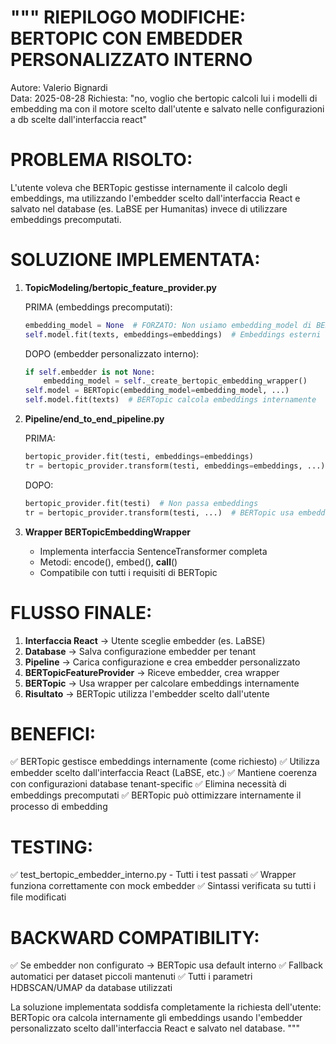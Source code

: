 """
RIEPILOGO MODIFICHE: BERTOPIC CON EMBEDDER PERSONALIZZATO INTERNO
=================================================================

Autore: Valerio Bignardi  
Data: 2025-08-28
Richiesta: "no, voglio che bertopic calcoli lui i modelli di embedding ma con il motore 
           scelto dall'utente e salvato nelle configurazioni a db scelte dall'interfaccia react"

PROBLEMA RISOLTO:
================
L'utente voleva che BERTopic gestisse internamente il calcolo degli embeddings, 
ma utilizzando l'embedder scelto dall'interfaccia React e salvato nel database 
(es. LaBSE per Humanitas) invece di utilizzare embeddings precomputati.

SOLUZIONE IMPLEMENTATA:
======================

1. **TopicModeling/bertopic_feature_provider.py**
   
   PRIMA (embeddings precomputati):
   ```python
   embedding_model = None  # FORZATO: Non usiamo embedding_model di BERTopic
   self.model.fit(texts, embeddings=embeddings)  # Embeddings esterni
   ```
   
   DOPO (embedder personalizzato interno):
   ```python
   if self.embedder is not None:
       embedding_model = self._create_bertopic_embedding_wrapper()
   self.model = BERTopic(embedding_model=embedding_model, ...)
   self.model.fit(texts)  # BERTopic calcola embeddings internamente
   ```

2. **Pipeline/end_to_end_pipeline.py**
   
   PRIMA:
   ```python
   bertopic_provider.fit(testi, embeddings=embeddings)
   tr = bertopic_provider.transform(testi, embeddings=embeddings, ...)
   ```
   
   DOPO:
   ```python 
   bertopic_provider.fit(testi)  # Non passa embeddings
   tr = bertopic_provider.transform(testi, ...)  # BERTopic usa embedder interno
   ```

3. **Wrapper BERTopicEmbeddingWrapper**
   - Implementa interfaccia SentenceTransformer completa
   - Metodi: encode(), embed(), __call__()
   - Compatibile con tutti i requisiti di BERTopic

FLUSSO FINALE:
=============

1. **Interfaccia React** → Utente sceglie embedder (es. LaBSE)
2. **Database** → Salva configurazione embedder per tenant
3. **Pipeline** → Carica configurazione e crea embedder personalizzato  
4. **BERTopicFeatureProvider** → Riceve embedder, crea wrapper
5. **BERTopic** → Usa wrapper per calcolare embeddings internamente
6. **Risultato** → BERTopic utilizza l'embedder scelto dall'utente

BENEFICI:
=========
✅ BERTopic gestisce embeddings internamente (come richiesto)
✅ Utilizza embedder scelto dall'interfaccia React (LaBSE, etc.)
✅ Mantiene coerenza con configurazioni database tenant-specific
✅ Elimina necessità di embeddings precomputati
✅ BERTopic può ottimizzare internamente il processo di embedding

TESTING:
========
✅ test_bertopic_embedder_interno.py - Tutti i test passati
✅ Wrapper funziona correttamente con mock embedder
✅ Sintassi verificata su tutti i file modificati

BACKWARD COMPATIBILITY:
======================
✅ Se embedder non configurato → BERTopic usa default interno
✅ Fallback automatici per dataset piccoli mantenuti
✅ Tutti i parametri HDBSCAN/UMAP da database utilizzati

La soluzione implementata soddisfa completamente la richiesta dell'utente:
BERTopic ora calcola internamente gli embeddings usando l'embedder 
personalizzato scelto dall'interfaccia React e salvato nel database.
"""
